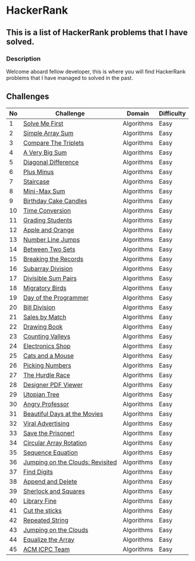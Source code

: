 # HackerRank

## This is a list of HackerRank problems that I have solved.

### Description

Welcome aboard fellow developer, this is where you will find HackerRank problems that I have managed to solved in the past.

## Challenges

| No  | Challenge                                                                                           | Domain     | Difficulty |
| --- | --------------------------------------------------------------------------------------------------- | ---------- | ---------- |
| 1   | [Solve Me First](problem_solving/algorithms/easy/solve_me_first)                                    | Algorithms | Easy       |
| 2   | [Simple Array Sum](problem_solving/algorithms/easy/simple_array_sum)                                | Algorithms | Easy       |
| 3   | [Compare The Triplets](problem_solving/algorithms/easy/compare_the_triplets)                        | Algorithms | Easy       |
| 4   | [A Very Big Sum](problem_solving/algorithms/easy/a_very_big_sum)                                    | Algorithms | Easy       |
| 5   | [Diagonal Difference](problem_solving/algorithms/easy/diagonal_difference)                          | Algorithms | Easy       |
| 6   | [Plus Minus](problem_solving/algorithms/easy/plus_minus)                                            | Algorithms | Easy       |
| 7   | [Staircase](problem_solving/algorithms/easy/staircase)                                              | Algorithms | Easy       |
| 8   | [Mini-Max Sum](problem_solving/algorithms/easy/min_max_sum)                                         | Algorithms | Easy       |
| 9   | [Birthday Cake Candles](problem_solving/algorithms/easy/birthday_cake_candles)                      | Algorithms | Easy       |
| 10  | [Time Conversion](problem_solving/algorithms/easy/time_conversion)                                  | Algorithms | Easy       |
| 11  | [Grading Students](problem_solving/algorithms/easy/grading_students)                                | Algorithms | Easy       |
| 12  | [Apple and Orange](problem_solving/algorithms/easy/apple_and_orange)                                | Algorithms | Easy       |
| 13  | [Number Line Jumps](problem_solving/algorithms/easy/number_line_jumps)                              | Algorithms | Easy       |
| 14  | [Between Two Sets](problem_solving/algorithms/easy/between_two_sets)                                | Algorithms | Easy       |
| 15  | [Breaking the Records](problem_solving/algorithms/easy/breaking_the_records)                        | Algorithms | Easy       |
| 16  | [Subarray Division](problem_solving/algorithms/easy/subarray_division)                              | Algorithms | Easy       |
| 17  | [Divisible Sum Pairs](problem_solving/algorithms/easy/divisible_sum_pairs)                          | Algorithms | Easy       |
| 18  | [Migratory Birds](problem_solving/algorithms/easy/migratory_birds)                                  | Algorithms | Easy       |
| 19  | [Day of the Programmer](problem_solving/algorithms/easy/day_of_the_programmer)                      | Algorithms | Easy       |
| 20  | [Bill Division](problem_solving/algorithms/easy/bill_division)                                      | Algorithms | Easy       |
| 21  | [Sales by Match](problem_solving/algorithms/easy/sales_by_match)                                    | Algorithms | Easy       |
| 22  | [Drawing Book](problem_solving/algorithms/easy/drawing_book)                                        | Algorithms | Easy       |
| 23  | [Counting Valleys](problem_solving/algorithms/easy/counting_valleys)                                | Algorithms | Easy       |
| 24  | [Electronics Shop](problem_solving/algorithms/easy/electronics_shop)                                | Algorithms | Easy       |
| 25  | [Cats and a Mouse](problem_solving/algorithms/easy/cats_and_a_mouse)                                | Algorithms | Easy       |
| 26  | [Picking Numbers](problem_solving/algorithms/easy/picking_numbers)                                  | Algorithms | Easy       |
| 27  | [The Hurdle Race](problem_solving/algorithms/easy/the_hurdle_race)                                  | Algorithms | Easy       |
| 28  | [Designer PDF Viewer](problem_solving/algorithms/easy/designer_pdf_viewer)                          | Algorithms | Easy       |
| 29  | [Utopian Tree](problem_solving/algorithms/easy/utopian_tree)                                        | Algorithms | Easy       |
| 30  | [Angry Professor](problem_solving/algorithms/easy/angry_professor)                                  | Algorithms | Easy       |
| 31  | [Beautiful Days at the Movies](problem_solving/algorithms/easy/beautiful_days_at_the_movies)        | Algorithms | Easy       |
| 32  | [Viral Advertising](problem_solving/algorithms/easy/viral_advertising)                              | Algorithms | Easy       |
| 33  | [Save the Prisoner!](problem_solving/algorithms/easy/save_the_prisoner)                             | Algorithms | Easy       |
| 34  | [Circular Array Rotation](problem_solving/algorithms/easy/circular_array_rotation)                  | Algorithms | Easy       |
| 35  | [Sequence Equation](problem_solving/algorithms/easy/sequence_equation)                              | Algorithms | Easy       |
| 36  | [Jumping on the Clouds: Revisited](problem_solving/algorithms/easy/jumping_on_the_clouds_revisited) | Algorithms | Easy       |
| 37  | [Find Digits](problem_solving/algorithms/easy/find_digits)                                          | Algorithms | Easy       |
| 38  | [Append and Delete](problem_solving/algorithms/easy/append_and_delete)                              | Algorithms | Easy       |
| 39  | [Sherlock and Squares](problem_solving/algorithms/easy/sherlock_and_squares)                        | Algorithms | Easy       |
| 40  | [Library Fine](problem_solving/algorithms/easy/library_fine)                                        | Algorithms | Easy       |
| 41  | [Cut the sticks](problem_solving/algorithms/easy/cut_the_sticks)                                    | Algorithms | Easy       |
| 42  | [Repeated String](problem_solving/algorithms/easy/repeated_string)                                  | Algorithms | Easy       |
| 43  | [Jumping on the Clouds](problem_solving/algorithms/easy/jumping_on_the_clouds)                      | Algorithms | Easy       |
| 44  | [Equalize the Array](problem_solving/algorithms/easy/equalize_the_array)                            | Algorithms | Easy       |
| 45  | [ACM ICPC Team](problem_solving/algorithms/easy/acm_icpc_team)                                      | Algorithms | Easy       |
